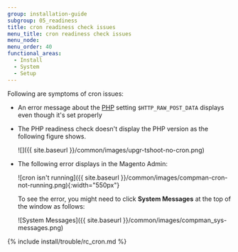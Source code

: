 ```yaml
---
group: installation-guide
subgroup: 05_readiness
title: cron readiness check issues
menu_title: cron readiness check issues
menu_node:
menu_order: 40
functional_areas:
  - Install
  - System
  - Setup
---
```


Following are symptoms of cron issues:

*  An error message about the [PHP](https://glossary.magento.com/php) setting `$HTTP_RAW_POST_DATA` displays even though it's set properly
*  The PHP readiness check doesn't display the PHP version as the following figure shows.

   ![]({{ site.baseurl }}/common/images/upgr-tshoot-no-cron.png)

*  The following error displays in the Magento Admin:

   ![cron isn't running]({{ site.baseurl }}/common/images/compman-cron-not-running.png){:width="550px"}

   To see the error, you might need to click **System Messages** at the top of the window as follows:

   ![System Messages]({{ site.baseurl }}/common/images/compman_sys-messages.png)

{% include install/trouble/rc_cron.md %}

